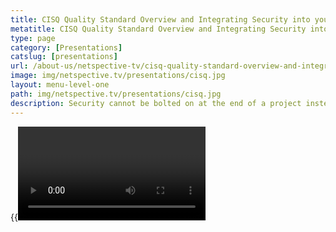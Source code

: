```yaml
---
title: CISQ Quality Standard Overview and Integrating Security into your Systems Development Lifecycle (SDLC)
metatitle: CISQ Quality Standard Overview and Integrating Security into your Systems Development Lifecycle (SDLC) - Netspective
type: page
category: [Presentations]
catslug: [presentations]
url: /about-us/netspective-tv/cisq-quality-standard-overview-and-integrating-security-into-your-systems-development-lifecycle-sdlc/
image: img/netspective.tv/presentations/cisq.jpg
layout: menu-level-one
path: img/netspective.tv/presentations/cisq.jpg
description: Security cannot be bolted on at the end of a project instead, it must be considered throughout the process. It’s better, faster, and cheaper to integrate security into your system development lifecycle. All the tools and approaches you need are readily available, most for free.
---
```


{{<video a9abb2c8505740ea807b26098aabdd91>}}